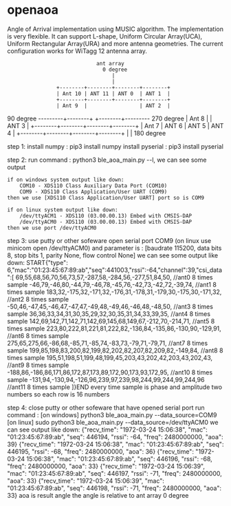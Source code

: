 # openaoa
Angle of Arrival implementation using MUSIC algorithm. The implementation is very flexible. It can support L-shape, Uniform Circular Array(UCA), Uniform Rectangular Array(URA) and more antenna geometries. The current configuration works for WiTagg 12 antenna array.

                                 ant array
                                   0 degree
                                      |
                                      |
                    +--------+--------+--------+--------+
                    | Ant 10 | ANT 11 | ANT 0  | ANT 1  |
                    +--------+--------+--------+--------+
                    | Ant 9  |                 | ANT 2  |
90 degree  ---------+--------+                 +--------+--------- 270 degree
                    | Ant 8  |                 | ANT 3  |
                    +--------+--------+--------+--------+
                    | Ant 7  | ANT 6  | ANT 5  | ANT 4  |
                    +--------+--------+--------+--------+
                                      |
                                      |
                                   180 degree


step 1:
    install numpy : pip3 install numpy
    install pyserial : pip3 install pyserial

step 2:
    run command : python3 ble_aoa_main.py --l, we can see some output
    
    if on windows system output like down:
        COM10 - XDS110 Class Auxiliary Data Port (COM10)
        COM9 - XDS110 Class Application/User UART (COM9)
    then we use [XDS110 Class Application/User UART] port so is COM9

    if on linux system output like down:
        /dev/ttyACM1 - XDS110 (03.00.00.13) Embed with CMSIS-DAP
        /dev/ttyACM0 - XDS110 (03.00.00.13) Embed with CMSIS-DAP
    then we use port /dev/ttyACM0

step 3:
    use putty or other sofeware open serial port COM9 (on linux use minicom open /dev/ttyACM0) and parameter is : [baudrate 115200, data bits 8, stop bits 1, parity None, flow control None]
    we can see some output like down:
        START{"type": 6,"mac":"01:23:45:67:89:ab","seq":441003,"rssi":-64,"channel":39,"csi_data":[
        69,55,68,56,70,56,73,57,-287,58,-284,56,-277,51,84,50,                           //ant0 8 times sample
        -46,79,-46,80,-44,79,-46,78,-45,76,-42,73,-42,72,-39,74,                         //ant1 8 times sample
        183,32,-175,32,-171,32,-176,31,-178,31,-179,30,-175,30,-171,32,                  //ant2 8 times sample
        -50,46,-47,45,-46,47,-47,47,-49,48,-49,46,-46,48,-48,50,                         //ant3 8 times sample
        36,36,33,34,31,30,35,29,32,30,35,31,34,33,39,35,                                 //ant4 8 times sample
        142,69,142,71,142,71,142,69,145,68,149,67,-212,70,-214,71,                       //ant5 8 times sample
        223,80,222,81,221,81,222,82,-136,84,-135,86,-130,90,-129,91,                     //ant6 8 times sample
        275,65,275,66,-86,68,-85,71,-85,74,-83,73,-79,71,-79,71,                         //ant7 8 times sample
        199,85,198,83,200,82,199,82,202,82,207,82,209,82,-149,84,                        //ant8 8 times sample
        195,51,198,51,199,48,199,45,203,43,202,42,203,43,202,43,                         //ant9 8 times sample
        -188,86,-186,86,171,86,172,87,173,89,172,90,173,93,172,95,                       //ant10 8 times sample
        -131,94,-130,94,-126,96,239,97,239,98,244,99,244,99,244,96                       //ant11 8 times sample
        ]}END
    every time sample is phase and amplitude two numbers so each row is 16 numbers

step 4:
    close putty or other sofeware that have opened serial port
    run command :
        [on windows] python3 ble_aoa_main.py --data_source=COM9
        [on linux] sudo python3 ble_aoa_main.py --data_source=/dev/ttyACM0
    we can see output like down:
        {"recv_time": "1972-03-24 15:06:38", "mac": "01:23:45:67:89:ab", "seq": 446194, "rssi": -64, "freq": 2480000000, "aoa": 39}
        {"recv_time": "1972-03-24 15:06:38", "mac": "01:23:45:67:89:ab", "seq": 446195, "rssi": -68, "freq": 2480000000, "aoa": 36}
        {"recv_time": "1972-03-24 15:06:38", "mac": "01:23:45:67:89:ab", "seq": 446196, "rssi": -68, "freq": 2480000000, "aoa": 33}
        {"recv_time": "1972-03-24 15:06:39", "mac": "01:23:45:67:89:ab", "seq": 446197, "rssi": -71, "freq": 2480000000, "aoa": 33}
        {"recv_time": "1972-03-24 15:06:39", "mac": "01:23:45:67:89:ab", "seq": 446198, "rssi": -71, "freq": 2480000000, "aoa": 33}
    aoa is result angle the angle is relative to ant array 0 degree
